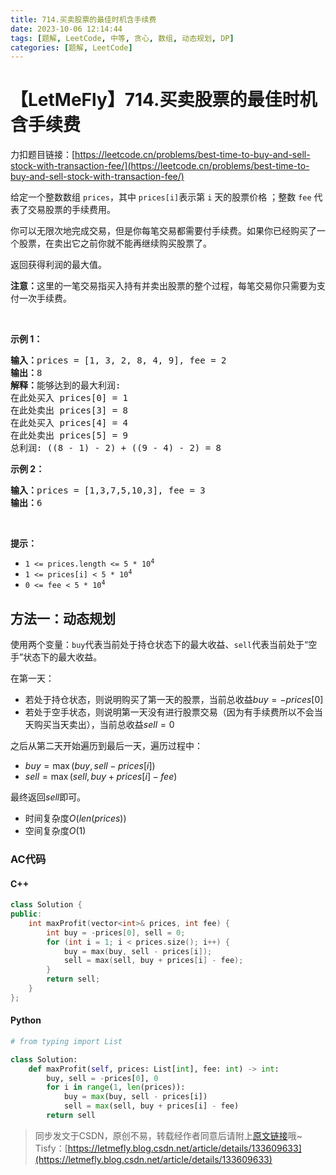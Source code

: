 ```yaml
---
title: 714.买卖股票的最佳时机含手续费
date: 2023-10-06 12:14:44
tags: [题解, LeetCode, 中等, 贪心, 数组, 动态规划, DP]
categories: [题解, LeetCode]
---
```


# 【LetMeFly】714.买卖股票的最佳时机含手续费

力扣题目链接：[https://leetcode.cn/problems/best-time-to-buy-and-sell-stock-with-transaction-fee/](https://leetcode.cn/problems/best-time-to-buy-and-sell-stock-with-transaction-fee/)

<p>给定一个整数数组&nbsp;<code>prices</code>，其中 <code>prices[i]</code>表示第&nbsp;<code>i</code>&nbsp;天的股票价格 ；整数&nbsp;<code>fee</code> 代表了交易股票的手续费用。</p>

<p>你可以无限次地完成交易，但是你每笔交易都需要付手续费。如果你已经购买了一个股票，在卖出它之前你就不能再继续购买股票了。</p>

<p>返回获得利润的最大值。</p>

<p><strong>注意：</strong>这里的一笔交易指买入持有并卖出股票的整个过程，每笔交易你只需要为支付一次手续费。</p>

<p>&nbsp;</p>

<p><strong>示例 1：</strong></p>

<pre>
<strong>输入：</strong>prices = [1, 3, 2, 8, 4, 9], fee = 2
<strong>输出：</strong>8
<strong>解释：</strong>能够达到的最大利润:  
在此处买入&nbsp;prices[0] = 1
在此处卖出 prices[3] = 8
在此处买入 prices[4] = 4
在此处卖出 prices[5] = 9
总利润:&nbsp;((8 - 1) - 2) + ((9 - 4) - 2) = 8</pre>

<p><strong>示例 2：</strong></p>

<pre>
<strong>输入：</strong>prices = [1,3,7,5,10,3], fee = 3
<strong>输出：</strong>6
</pre>

<p>&nbsp;</p>

<p><strong>提示：</strong></p>

<ul>
	<li><code>1 &lt;= prices.length &lt;= 5 * 10<sup>4</sup></code></li>
	<li><code>1 &lt;= prices[i] &lt; 5 * 10<sup>4</sup></code></li>
	<li><code>0 &lt;= fee &lt; 5 * 10<sup>4</sup></code></li>
</ul>


    
## 方法一：动态规划

使用两个变量：```buy```代表当前处于持仓状态下的最大收益、```sell```代表当前处于“空手”状态下的最大收益。

在第一天：
   + 若处于持仓状态，则说明购买了第一天的股票，当前总收益$buy = -prices[0]$
   + 若处于空手状态，则说明第一天没有进行股票交易（因为有手续费所以不会当天购买当天卖出），当前总收益$sell = 0$

之后从第二天开始遍历到最后一天，遍历过程中：
   + $buy = \max(buy, sell - prices[i])$
   + $sell = \max(sell, buy + prices[i] - fee)$

最终返回$sell$即可。

+ 时间复杂度$O(len(prices))$
+ 空间复杂度$O(1)$

### AC代码

#### C++

```cpp
class Solution {
public:
    int maxProfit(vector<int>& prices, int fee) {
        int buy = -prices[0], sell = 0;
        for (int i = 1; i < prices.size(); i++) {
            buy = max(buy, sell - prices[i]);
            sell = max(sell, buy + prices[i] - fee);
        }
        return sell;
    }
};
```

#### Python

```python
# from typing import List

class Solution:
    def maxProfit(self, prices: List[int], fee: int) -> int:
        buy, sell = -prices[0], 0
        for i in range(1, len(prices)):
            buy = max(buy, sell - prices[i])
            sell = max(sell, buy + prices[i] - fee)
        return sell
```

> 同步发文于CSDN，原创不易，转载经作者同意后请附上[原文链接](https://blog.letmefly.xyz/2023/10/06/LeetCode%200714.%E4%B9%B0%E5%8D%96%E8%82%A1%E7%A5%A8%E7%9A%84%E6%9C%80%E4%BD%B3%E6%97%B6%E6%9C%BA%E5%90%AB%E6%89%8B%E7%BB%AD%E8%B4%B9/)哦~
> Tisfy：[https://letmefly.blog.csdn.net/article/details/133609633](https://letmefly.blog.csdn.net/article/details/133609633)
